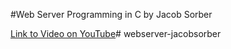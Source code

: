 #Web Server Programming in C by Jacob Sorber

[Link to Video on YouTube](https://www.youtube.com/watch?v=bdIiTxtMaKA&list=PL9IEJIKnBJjH_zM5LnovnoaKlXML5qh17)#   w e b s e r v e r - j a c o b s o r b e r  
 
